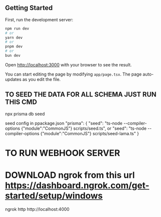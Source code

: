 ## Getting Started

First, run the development server:

```bash
npm run dev
# or
yarn dev
# or
pnpm dev
# or
bun dev
```

Open [http://localhost:3000](http://localhost:3000) with your browser to see the result.

You can start editing the page by modifying `app/page.tsx`. The page auto-updates as you edit the file.

## TO SEED THE DATA FOR ALL SCHEMA JUST RUN THIS CMD

npx prisma db seed

seed config in ppackage.json
"prisma": {
"seed": "ts-node --compiler-options {\"module\":\"CommonJS\"} scripts/seed.ts",
or
"seed": "ts-node --compiler-options {\"module\":\"CommonJS\"} scripts/seed-lama.ts"
}

# TO RUN WEBHOOK SERVER

# DOWNLOAD ngrok from this url https://dashboard.ngrok.com/get-started/setup/windows

ngrok http http://localhost:4000

